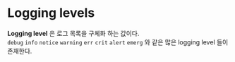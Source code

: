 # Logging levels

**Logging level** 은 로그 목록을 구체화 하는 값이다.  
`debug` `info` `notice` `warning` `err` `crit` `alert` `emerg` 와 같은 많은 logging level 들이 존재한다.
